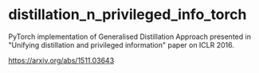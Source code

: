 # distillation_n_privileged_info_torch
PyTorch implementation of Generalised Distillation Approach presented in "Unifying distillation and privileged information" paper on ICLR 2016.

https://arxiv.org/abs/1511.03643
